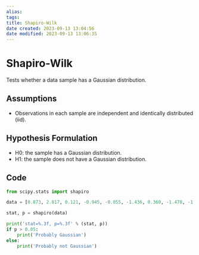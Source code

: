 ```yaml
---
alias: 
tags: 
title: Shapiro-Wilk
date created: 2023-09-13 13:04:56
date modified: 2023-09-13 13:06:35
---
```


# Shapiro-Wilk

Tests whether a data sample has a Gaussian distribution.

## Assumptions

- Observations in each sample are independent and identically distributed (iid).

## Hypothesis Formulation

- H0: the sample has a Gaussian distribution.
- H1: the sample does not have a Gaussian distribution.

## Code

```python
from scipy.stats import shapiro

data = [0.873, 2.817, 0.121, -0.945, -0.055, -1.436, 0.360, -1.478, -1.637, -1.869]

stat, p = shapiro(data)

print('stat=%.3f, p=%.3f' % (stat, p))
if p > 0.05:
	print('Probably Gaussian')
else:
	print('Probably not Gaussian')
```